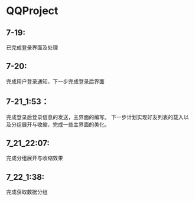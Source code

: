 # QQProject

## 7-19:
已完成登录界面及处理

## 7-20: 
完成用户登录通知，下一步完成登录后界面

## 7-21_1:53：

完成登录后登录信息的发送，主界面的编写。
		下一步计划实现好友列表的载入以及分组展开与收缩，完成一些主界面的美化。

## 7_21_22:07:

完成分组展开与收缩效果

## 7_22_1:38:

完成获取数据分组